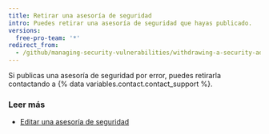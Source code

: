 ```yaml
---
title: Retirar una asesoría de seguridad
intro: Puedes retirar una asesoría de seguridad que hayas publicado.
versions:
  free-pro-team: '*'
redirect_from:
  - /github/managing-security-vulnerabilities/withdrawing-a-security-advisory
---
```

Si publicas una asesoría de seguridad por error, puedes retirarla contactando a {% data variables.contact.contact_support %}.

### Leer más

- [Editar una asesoría de seguridad](/github/managing-security-vulnerabilities/editing-a-security-advisory)
